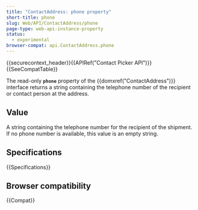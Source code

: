 ```yaml
---
title: "ContactAddress: phone property"
short-title: phone
slug: Web/API/ContactAddress/phone
page-type: web-api-instance-property
status:
  - experimental
browser-compat: api.ContactAddress.phone
---
```


{{securecontext_header}}{{APIRef("Contact Picker API")}}{{SeeCompatTable}}

The read-only **`phone`** property of the {{domxref("ContactAddress")}} interface returns a string containing the telephone number of the recipient or contact person at the address.

## Value

A string containing the telephone number for the recipient of the shipment. If no phone number is available, this value is an empty string.

## Specifications

{{Specifications}}

## Browser compatibility

{{Compat}}
